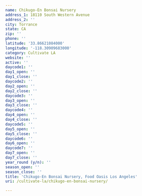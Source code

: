 ```yaml
---
name: Chikugo-En Bonsai Nursery
address_1: 18110 South Western Avenue
address_2: ''
city: Torrance
state: CA
zip: ''
phone: ''
latitude: '33.86621084000'
longitude: '-118.30909683000'
category: Cultivate LA
website: ''
active: ''
daycode1: ''
day1_open: ''
day1_close: ''
daycode2: ''
day2_open: ''
day2_close: ''
daycode3: ''
day3_open: ''
day3_close: ''
daycode4: ''
day4_open: ''
day4_close: ''
daycode5: ''
day5_open: ''
day5_close: ''
daycode6: ''
day6_open: ''
daycode7: ''
day7_open: ''
day7_close: ''
year_round (y/n): ''
season_open: ''
season_close: ''
title: 'Chikugo-En Bonsai Nursery, Food Oasis Los Angeles'
uri: /cultivate-la/chikugo-en-bonsai-nursery/

---
```

